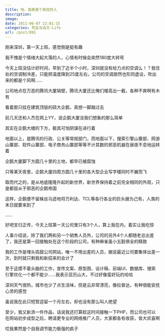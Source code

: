 ```yaml
---
title: 哈，我真是个疯狂的人
description: 
image: 
date: 2011-06-07 22:01:15
categories: 苟且与远方-Life
url: /post/891
---
```


刚来深圳，第一天上班，感觉倒是挺有趣

我不愧是个情绪大起大落的人，心情有时候会突然180度大转弯

今天上班没估计好时间，早到了近半个小时，深圳就没有给力点的空调么！？我住处的空调制冷差，只能把温度降到25度左右，公司的空调居然也形同虚设，吹出来的都是个风啊……

公司地点在万恶的腾讯大厦隔壁，腾讯大厦还比俺们楼高出一截，各种不爽啊有木有

看着那只挂在建筑顶层的硕大企鹅，真想一脚踹过去

前几天还和人杰在网上YY，说企鹅大厦没我们想象的那么简单

其实在企鹅大楼的下方，极其可怕阴谋在进行着

地面以上，是腾讯的行政、公关等常规部门，而地面以下，搜索引擎山寨部、网游山寨部、软件山寨部、电子商务山寨部等等不计其数的邪恶机器在昼夜不息地运转着

企鹅大厦脚下方圆几十里的土地，都早已被腐蚀

只等某天夜里，企鹅大厦四周方圆几十里的各大型企业写字楼同时不翼而飞

取而代之的，是从地底隆隆升起的新世界，新世界保持着之前完全相同的外观，只是都屈从于邪恶的企鹅帝国

这样，企鹅便不留蛛丝马迹地将万利达、TCL等各行各业的巨头据为己有，人类的末日就要来到了

……

好吧言归正传，今天上班第一天公司里只有3个人，算上我在内，着实让我吃惊

人事介绍说，除了我们两和另一个销售人员外，公司的另外4个人都随老总出差了，我还是第一回接触处在这个阶段的公司，有种麻雀虽小五脏俱全的精致

我的工作是埋头捣鼓公司网站，唯一不用出差的人员，据说最近公司要集体出差一次，到时就只剩我和新招来的会计了

至于这摸不着头脑的工作，宣传文案、原型图、设计稿、前端UI、数据库、搜索引擎优化一个都不能少……我表示亚历山大，不过好像蛮好玩的哈哈

深圳天气很热，城市也少了点生活味，但是云非常漂亮，像拉普达，有种很能安抚心灵的感觉

虽说我在此只短暂逗留一个月左右，却也没有那么叫人绝望

至少，我又新添一件作品，话说我还打算趁这时间接触一下PHP，而公司也可以在网站初步成型之后，聘请更专业的网络推广人员，大家都各有收获，皆大欢喜啊

哎我果然是个自我调节能力极强的疯子